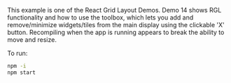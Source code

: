 This example is one of the React Grid Layout Demos. 
Demo 14 shows RGL functionality and how to use the toolbox, which lets you add and remove/minimize widgets/tiles 
from the main display using the clickable 'X' button.
Recompiling when the app is running appears to break the ability to move and resize.

To run:
```bash
npm -i
npm start
```




